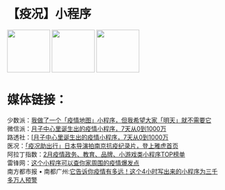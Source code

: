 # 【疫况】小程序


<img src="https://files.webhunt.cn/ali.jpg" width="100" height="auto"/>
<img src="https://files.webhunt.cn/wechat.jpg" width="100" height="auto"/>
<img src="https://files.webhunt.cn/qq.png" width="100" height="auto"/>


# 媒体链接：

少数派：[我做了一个「疫情地图」小程序，但我希望大家「明天」就不需要它](https://mp.weixin.qq.com/s/FpTfD1uHYcaKGuggUGP0aA)   
微信派：[月子中心里诞生出的疫情小程序，7天从0到1000万](https://mp.weixin.qq.com/s/t08bCstJzMOVgy2Gse3P6w)   
路透社：[[月子中心里诞生出的疫情小程序，7天从0到1000万](https://uk.reuters.com/article/us-china-health-apps/chinese-citizens-turn-to-virus-tracker-apps-to-avoid-infected-neighborhoods-idUKKBN1ZX2IH)   
医况：[「疫况助出行」日本导演拍南京抗疫纪录片，登上雅虎首页](https://mp.weixin.qq.com/s/Eqj2xaZOvGnpTCwA5eZlqw)   
阿拉丁指数：[2月疫情政务、教育、品牌、小游戏类小程序TOP榜单](https://mp.weixin.qq.com/s/P_gjavKveVp8j0IZ4NAcXw)   
雷锋网：[这个小程序可以查你家周围的疫情爆发点](https://mp.weixin.qq.com/s/nCP8VcsTToN7Dn-Mms8ETw)   
南方都市报 • 南都广州:[它告诉你疫情有多远！这个4小时写出来的小程序为三千多万人预警](https://m.mp.oeeee.com/a/BAAFRD000020200225270122.html?layer=4&share=chat&isndappinstalled=0)   